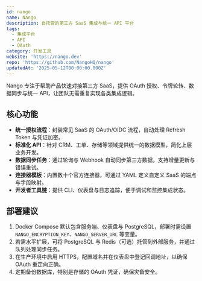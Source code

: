 ```yaml
---
id: nango
name: Nango
description: 自托管的第三方 SaaS 集成与统一 API 平台
tags:
  - 集成平台
  - API
  - OAuth
category: 开发工具
website: 'https://nango.dev'
repo: 'https://github.com/NangoHQ/nango'
updatedAt: '2025-05-12T00:00:00.000Z'
---
```


Nango 专注于帮助产品快速对接第三方 SaaS，提供 OAuth 授权、令牌轮转、数据同步与统一 API，让团队无需重复实现各类集成逻辑。

## 核心功能

- **统一授权流程**：封装常见 SaaS 的 OAuth/OIDC 流程，自动处理 Refresh Token 与凭证加密。
- **标准化 API**：针对 CRM、工单、存储等领域提供统一的数据模型，简化上层业务开发。
- **数据同步任务**：通过轮询与 Webhook 自动同步第三方数据，支持增量更新与错误重试。
- **连接器模板**：内置数十个官方连接器，可通过 YAML 定义自定义 SaaS 的端点与字段映射。
- **开发者工具链**：提供 CLI、仪表盘与日志追踪，便于调试和监控集成状态。

## 部署建议

1. Docker Compose 默认包含服务端、仪表盘与 PostgreSQL，部署时需设置 `NANGO_ENCRYPTION_KEY`、`NANGO_SERVER_URL` 等变量。
2. 若需水平扩展，可将 PostgreSQL 与 Redis（可选）托管到外部服务，并通过队列处理同步任务。
3. 在生产环境中启用 HTTPS，配置域名并在仪表盘中登记回调地址，以确保 OAuth 重定向正确。
4. 定期备份数据库，特别是存储的 OAuth 凭证，确保灾备安全。
